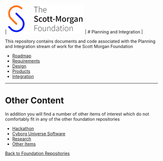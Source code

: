 |![smf-logo](images/smf-logo.png)  |  # Planning and Integration |

This repository contains documents and code associated with the Planning and Integration stream of work for the Scott Morgan Foundation

- [Roadmap](./roadmap/readme.md)
- [Requirements](./requirements/readme.md)
- [Design](./design/readme.md)
- [Products](./products/readme.md)
- [Integration](./integration/readme.md)

<hr> 

# Other Content

In addition you will find a number of other items of interest which do not comfortably fit in any of the other foundation repositories

- [Hackathon](./hackathon/readme.md)
- [Cyborg Universe Software](https://github.com/Scott-Morgan-Foundation/mixed_reality_cyborg_universe)
- [Research](./research/readme.md)
- [Other Items](./other/readme.md)

[Back to Foundation Repositories](https://github.com/Scott-Morgan-Foundation)
